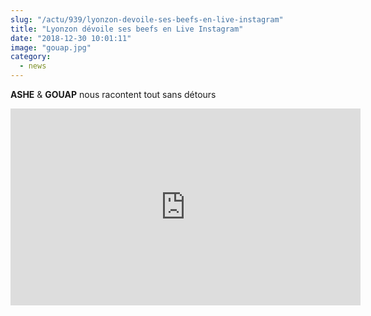 ```yaml
--- 
slug: "/actu/939/lyonzon-devoile-ses-beefs-en-live-instagram"
title: "Lyonzon dévoile ses beefs en Live Instagram"
date: "2018-12-30 10:01:11"
image: "gouap.jpg"
category:
  - news
---
```

<p><strong>ASHE</strong> & <strong>GOUAP</strong> nous racontent tout sans détours</p>
<iframe width="560" height="315" src="https://www.youtube.com/embed/DhFN6w1d_bw" frameborder="0" allow="accelerometer; autoplay; encrypted-media; gyroscope; picture-in-picture" allowfullscreen></iframe>